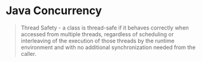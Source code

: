 Java Concurrency 
=================
> Thread Safety - a class is thread-safe if it behaves correctly when accessed from multiple threads, regardless of scheduling or interleaving of the execution of those threads by the runtime environment and with no additional synchronization needed from the caller.
